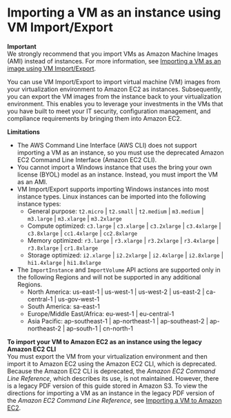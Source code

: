 # Importing a VM as an instance using VM Import/Export<a name="vmimport-instance-import"></a>

**Important**  
We strongly recommend that you import VMs as Amazon Machine Images \(AMI\) instead of instances\. For more information, see [Importing a VM as an image using VM Import/Export](vmimport-image-import.md)\.

You can use VM Import/Export to import virtual machine \(VM\) images from your virtualization environment to Amazon EC2 as instances\. Subsequently, you can export the VM images from the instance back to your virtualization environment\. This enables you to leverage your investments in the VMs that you have built to meet your IT security, configuration management, and compliance requirements by bringing them into Amazon EC2\.

**Limitations**
+ The AWS Command Line Interface \(AWS CLI\) does not support importing a VM as an instance, so you must use the deprecated Amazon EC2 Command Line Interface \(Amazon EC2 CLI\)\.
+ You cannot import a Windows instance that uses the bring your own license \(BYOL\) model as an instance\. Instead, you must import the VM as an AMI\.
+ VM Import/Export supports importing Windows instances into most instance types\. Linux instances can be imported into the following instance types:
  + General purpose: `t2.micro` \| `t2.small` \| `t2.medium` \| `m3.medium` \| `m3.large` \| `m3.xlarge` \| `m3.2xlarge`
  + Compute optimized: `c3.large` \| `c3.xlarge` \| `c3.2xlarge` \| `c3.4xlarge` \| `c3.8xlarge` \| `cc1.4xlarge` \| `cc2.8xlarge`
  + Memory optimized: `r3.large` \| `r3.xlarge` \| `r3.2xlarge` \| `r3.4xlarge` \| `r3.8xlarge` \| `cr1.8xlarge`
  + Storage optimized: `i2.xlarge` \| `i2.2xlarge` \| `i2.4xlarge` \| `i2.8xlarge` \| `hi1.4xlarge` \| `hi1.8xlarge`
+ The `ImportInstance` and `ImportVolume` API actions are supported only in the following Regions and will not be supported in any additional Regions\.
  + North America: us\-east\-1 \| us\-west\-1 \| us\-west\-2 \| us\-east\-2 \| ca\-central\-1 \| us\-gov\-west\-1
  + South America: sa\-east\-1
  + Europe/Middle East/Africa: eu\-west\-1 \| eu\-central\-1
  + Asia Pacific: ap\-southeast\-1 \| ap\-northeast\-1 \| ap\-southeast\-2 \| ap\-northeast\-2 \| ap\-south\-1 \| cn\-north\-1

**To import your VM to Amazon EC2 as an instance using the legacy Amazon EC2 CLI**  
You must export the VM from your virtualization environment and then import it to Amazon EC2 using the Amazon EC2 CLI, which is deprecated\. Because the Amazon EC2 CLI is deprecated, the *Amazon EC2 Command Line Reference*, which describes its use, is not maintained\. However, there is a legacy PDF version of this guide stored in Amazon S3\. To view the directions for importing a VM as an instance in the legacy PDF version of the *Amazon EC2 Command Line Reference*, see [Importing a VM to Amazon EC2](https://awsdocs.s3.amazonaws.com/EC2/ec2-clt.pdf#UsingVirtualMachinesinAmazonEC2)\.